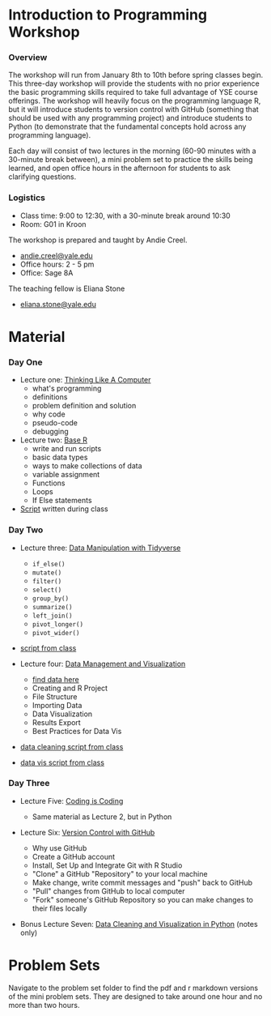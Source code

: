 # Introduction to Programming Workshop

### Overview 

The workshop will run from January 8th to 10th before spring classes begin. This three-day workshop will provide the students with no prior experience the basic programming skills required to take full advantage of YSE course offerings. The workshop will heavily focus on the programming language R, but it will introduce students to version control with GitHub (something that should be used with any programming project) and introduce students to Python (to demonstrate that the fundamental concepts hold across any programming language). 

Each day will consist of two lectures in the morning (60-90 minutes with a 30-minute break between), a mini problem set to practice the skills being learned, and open office hours in the afternoon for students to ask clarifying questions. 


### Logistics 

- Class time: 9:00 to 12:30, with a 30-minute break around 10:30 
- Room: G01 in Kroon


The workshop is prepared and taught by Andie Creel. 

- andie.creel@yale.edu
- Office hours: 2 - 5 pm
- Office: Sage 8A


The teaching fellow is Eliana Stone

- eliana.stone@yale.edu

# Material 

### Day One 
- Lecture one: [Thinking Like A Computer](lecture_material/1_think_like_computer.pdf)
	- what's programming
	- definitions 
	- problem definition and solution
	- why code
	- pseudo-code
	- debugging
- Lecture two: [Base R](lecture_material/2_base_R.pdf)
	- write and run scripts
	- basic data types
	- ways to make collections of data
	- variable assignment 
	- Functions
	- Loops
	- If Else statements 
- [Script](class_scripts/2025/day_1_script.R) written during class
	
### Day Two 
- Lecture three: [Data Manipulation with Tidyverse](lecture_material/3_data_manip_tidyverse.pdf) 

    - `if_else()`
    - `mutate()`
    - `filter()`
    - `select()`
    - `group_by()`
    - `summarize()`
    - `left_join()`
    - `pivot_longer()`
    - `pivot_wider()`
- [script from class](class_scripts/2025/day_2_0_script.R)
    
    
- Lecture four: [Data Management and Visualization](lecture_material/4_data_manage_vis/4_data_manage_vis.pdf)

    - [find data here](https://github.com/a5creel/intro_to_programming/blob/main/lecture_material/4_data_manage_vis/data/raw_data/mpg.csv)
    - Creating and R Project
    - File Structure 
    - Importing Data 
    - Data Visualization 
    - Results Export
    - Best Practices for Data Vis
- [data cleaning script from class](class_scripts/2025/day_2_1_data_cleaning.R)
- [data vis script from class](class_scripts/2025/day_2_1_data_cleaning.R)


### Day Three 
- Lecture Five: [Coding is Coding](lecture_material/5_python_I.pdf)
    - Same material as Lecture 2, but in Python
    
    
- Lecture Six: [Version Control with GitHub](lecture_material/6_github.pdf)

    - Why use GitHub
    - Create a GitHub account
    - Install, Set Up and Integrate Git with R Studio
    - "Clone" a GitHub "Repository" to your local machine
    - Make change, write commit messages and "push" back to GitHub
    - "Pull" changes from GitHub to local computer
    - "Fork" someone's GitHub Repository so you can make changes to their files locally 
    
- Bonus Lecture Seven: [Data Cleaning and Visualization in Python](lecture_material/7_python_II/7_python_II.pdf) (notes only)

# Problem Sets 

Navigate to the problem set folder to find the pdf and r markdown versions of the mini problem sets. They are designed to take around one hour and no more than two hours. 

<!--# Notes to Self for next time 

- Have an optional first session for downloading R and R Studio
- Go slower? 
  - even with 90 min lectures people thought it was fast 
  - maybe split the first base R lecture into two lectures and have an on-the-board example of loops and indexing with i  
  - if Base R splits to two, would need to get rid of lecture (maybe get rid of github?)
- if GitHub stays, ask Eliana to do it with GitHub desktop instead 
  - maybe have github be option and on Friday afternoon 
  - Remember that downloading git onto macs requires homebrew and installing homebrew will require pip and installing pip requires running some funky line of wack ass code in terminal first 
- Introduce error reading 
  - reading the error message in console 
  - red squiggle line
-->

